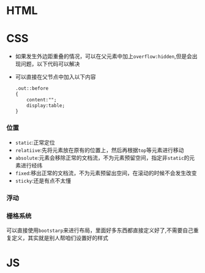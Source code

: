# HTML

# CSS		 

-  如果发生外边距重叠的情况，可以在父元素中加上`overflow:hidden`,但是会出现问题，以下代码可以解决

  - 可以直接在父节点中加入以下内容

    ```html
    .out::before
    {
    	content:"";
    	display:table;
    }
    ```

### 位置

- `static`:正常定位
- `relatiive`:先将元素放在原有的位置上，然后再根据`top`等元素进行移动
- `absolute`:元素会移除正常的文档流，不为元素预留空间，指定非`static`的元素进行经纬
- `fixed`:移出正常的文档流，不为元素预留出空间，在滚动的时候不会发生改变
- `sticky`:还是有点不太懂

###  浮动





### 栅格系统

可以直接使用`bootstarp`来进行布局，里面好多东西都直接定义好了,不需要自己重复定义，其实就是别人帮咱们设置好的样式

# JS
